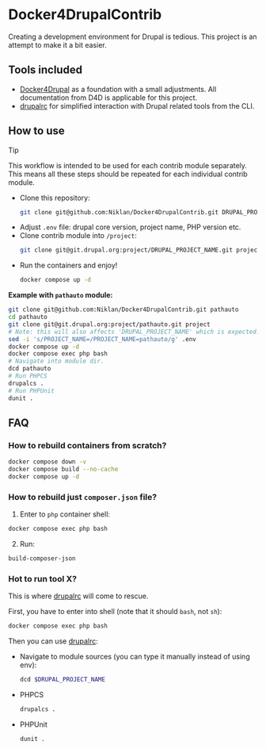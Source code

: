 # Docker4DrupalContrib

Creating a development environment for Drupal is tedious. This project is an 
attempt to make it a bit easier.

## Tools included

- [Docker4Drupal][d4d] as a foundation with a small adjustments. All 
  documentation from D4D is applicable for this project.
- [drupalrc][drupalrc] for simplified interaction with Drupal related tools from
  the CLI.

## How to use

> [!TIP]
> This workflow is intended to be used for each contrib module separately.
> This means all these steps should be repeated for each individual contrib
> module.

- Clone this repository:
  ```bash
  git clone git@github.com:Niklan/Docker4DrupalContrib.git DRUPAL_PROJECT_NAME
  ```
- Adjust `.env` file: drupal core version, project name, PHP version etc.
- Clone contrib module into `/project`:
  ```bash
  git clone git@git.drupal.org:project/DRUPAL_PROJECT_NAME.git project
  ```
- Run the containers and enjoy!
   ```bash
  docker compose up -d
  ```

**Example with `pathauto` module:**

```bash
git clone git@github.com:Niklan/Docker4DrupalContrib.git pathauto
cd pathauto
git clone git@git.drupal.org:project/pathauto.git project
# Note: this will also affects 'DRUPAL_PROJECT_NAME' which is expected.
sed -i 's/PROJECT_NAME=/PROJECT_NAME=pathauto/g' .env
docker compose up -d
docker compose exec php bash
# Navigate into module dir.
dcd pathauto
# Run PHPCS
drupalcs .
# Run PHPUnit
dunit .
```

## FAQ

### How to rebuild containers from scratch?

```bash
docker compose down -v
docker compose build --no-cache
docker compose up -d
```

### How to rebuild just `composer.json` file?

1. Enter to `php` container shell:
  ```bash
  docker compose exec php bash
  ```
2. Run:
  ```bash
  build-composer-json
  ```

### Hot to run tool X?

This is where [drupalrc][drupalrc] will come to rescue.

First, you have to enter into shell (note that it should `bash`, not `sh`):

```bash
docker compose exec php bash
```

Then you can use [drupalrc][drupalrc]:

- Navigate to module sources (you can type it manually instead of using env):
  ```bash
  dcd $DRUPAL_PROJECT_NAME
  ```
- PHPCS
  ```bash
  drupalcs .
  ```
- PHPUnit
  ```bash
  dunit .
  ```

[d4d]: https://github.com/wodby/docker4drupal
[drupalrc]: https://github.com/Chi-teck/drupalrc
